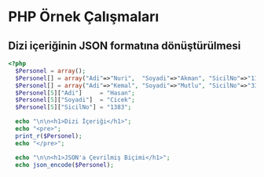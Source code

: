 # PHP Örnek Çalışmaları

## Dizi içeriğinin JSON formatına dönüştürülmesi

```PHP
<?php
  $Personel = array();
  $Personel[] = array("Adi"=>"Nuri",  "Soyadi"=>"Akman", "SicilNo"=>"1111");
  $Personel[] = array("Adi"=>"Kemal", "Soyadi"=>"Mutlu", "SicilNo"=>"3333");
  $Personel[5]["Adi"]     = "Hasan";
  $Personel[5]["Soyadi"]  = "Cicek";
  $Personel[5]["SicilNo"] = "1383";

  echo "\n\n<h1>Dizi İçeriği</h1>";
  echo "<pre>";
  print_r($Personel);
  echo "</pre>";

  echo "\n\n<h1>JSON'a Çevrilmiş Biçimi</h1>";
  echo json_encode($Personel);
```
